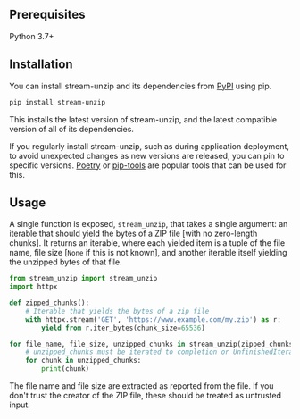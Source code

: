 ## Prerequisites

Python 3.7+


## Installation

You can install stream-unzip and its dependencies from [PyPI](https://pypi.org/project/stream-zip/) using pip.

```bash
pip install stream-unzip
```

This installs the latest version of stream-unzip, and the latest compatible version of all of its dependencies.

If you regularly install stream-unzip, such as during application deployment, to avoid unexpected changes as new versions are released, you can pin to specific versions. [Poetry](https://python-poetry.org/) or [pip-tools](https://pip-tools.readthedocs.io/en/latest/) are popular tools that can be used for this.


## Usage

A single function is exposed, `stream_unzip`, that takes a single argument: an iterable that should yield the bytes of a ZIP file [with no zero-length chunks]. It returns an iterable, where each yielded item is a tuple of the file name, file size [`None` if this is not known], and another iterable itself yielding the unzipped bytes of that file.

```python
from stream_unzip import stream_unzip
import httpx

def zipped_chunks():
    # Iterable that yields the bytes of a zip file
    with httpx.stream('GET', 'https://www.example.com/my.zip') as r:
        yield from r.iter_bytes(chunk_size=65536)

for file_name, file_size, unzipped_chunks in stream_unzip(zipped_chunks(), password=b'my-password'):
    # unzipped_chunks must be iterated to completion or UnfinishedIterationError will be raised
    for chunk in unzipped_chunks:
        print(chunk)
```

The file name and file size are extracted as reported from the file. If you don't trust the creator of the ZIP file, these should be treated as untrusted input.
